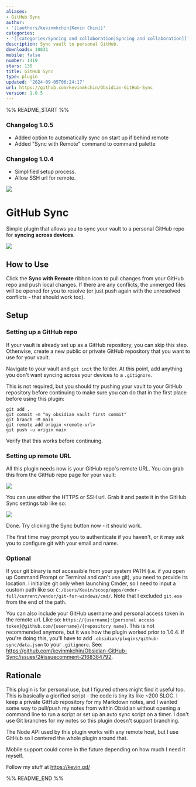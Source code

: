 ```yaml
---
aliases:
- GitHub Sync
author:
- '[[authors/kevinmkchin|Kevin Chin]]'
categories:
- '[[categories/Syncing and collaboration|Syncing and collaboration]]'
description: Sync vault to personal GitHub.
downloads: 10831
mobile: false
number: 1419
stars: 130
title: GitHub Sync
type: plugin
updated: '2024-09-05T06:24:17'
url: https://github.com/kevinmkchin/Obsidian-GitHub-Sync
version: 1.0.5
---
```


%% README_START %%

### Changelog 1.0.5
- Added option to automatically sync on start up if behind remote
- Added "Sync with Remote" command to command palette

### Changelog 1.0.4
- Simplified setup process.
- Allow SSH url for remote.

![](https://img.shields.io/badge/dynamic/json?logo=obsidian&color=%23483699&label=downloads&query=%24%5B%22github-sync%22%5D.downloads&url=https%3A%2F%2Fraw.githubusercontent.com%2Fobsidianmd%2Fobsidian-releases%2Fmaster%2Fcommunity-plugin-stats.json)

# GitHub Sync

Simple plugin that allows you to sync your vault to a personal GitHub repo for **syncing across devices**.

![](https://raw.githubusercontent.com/kevinmkchin/Obsidian-GitHub-Sync/HEAD/screenshots/ribbon-button.png)

## How to Use
Click the **Sync with Remote** ribbon icon to pull changes from your GitHub repo and push local changes. 
If there are any conflicts, the unmerged files will be opened for you to resolve (or just push again with the unresolved conflicts - that should work too).

## Setup

### Setting up a GitHub repo
If your vault is already set up as a GitHub repository, you can skip this step. Otherwise, create a new public or private GitHub repository that you want to use for your vault.

Navigate to your vault and `git init` the folder. 
At this point, add anything you don't want syncing across your devices to a `.gitignore`.

This is not required, but you should try pushing your vault to your GitHub repository before continuing to make sure you can do that in the first place before using this plugin:
```
git add .
git commit -m "my obsidian vault first commit"
git branch -M main
git remote add origin <remote-url>
git push -u origin main
```
Verify that this works before continuing.

### Setting up remote URL
All this plugin needs now is your GitHub repo's remote URL. You can grab this from the GitHub repo page for your vault:

![](https://raw.githubusercontent.com/kevinmkchin/Obsidian-GitHub-Sync/HEAD/screenshots/remote-url.png)

You can use either the HTTPS or SSH url. Grab it and paste it in the GitHub Sync settings tab like so:

![](https://raw.githubusercontent.com/kevinmkchin/Obsidian-GitHub-Sync/HEAD/screenshots/new-settings-page.png)

Done. Try clicking the Sync button now - it should work.

The first time may prompt you to authenticate if you haven't, or it may ask you to configure git with your email and name.

### Optional

If your git binary is not accessible from your system PATH (i.e. if you open up Command Prompt or Terminal and can't use git), you need to provide its location. I initialize git only when launching Cmder, so I need to input a custom path like so: `C:/Users/Kevin/scoop/apps/cmder-full/current/vendor/git-for-windows/cmd/`. Note that I excluded `git.exe` from the end of the path.

You can also include your GitHub username and personal access token in the remote url. Like so: `https://{username}:{personal access token}@github.com/{username}/{repository name}`. This is not recommended anymore, but it was how the plugin worked prior to 1.0.4. If you're doing this, you'll have to add `.obsidian/plugins/github-sync/data.json` to your `.gitignore`. See: https://github.com/kevinmkchin/Obsidian-GitHub-Sync/issues/2#issuecomment-2168384792.

## Rationale

This plugin is for personal use, but I figured others might find it useful too. This is basically a glorified script - the code is tiny its like ~200 SLOC.
I keep a private GitHub repository for my Markdown notes, and I wanted some way to pull/push my notes from within Obsidian without opening a command line to run a script or set up an auto sync script on a timer. I don't use Git branches for my notes so this plugin doesn't support branching. 

The Node API used by this plugin works with any remote host, but I use GitHub so I centered the whole plugin around that.

Mobile support could come in the future depending on how much I need it myself.

Follow my stuff at https://kevin.gd/



%% README_END %%